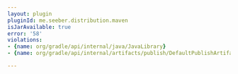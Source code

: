 ```yaml
---
layout: plugin
pluginId: me.seeber.distribution.maven
isJarAvailable: true
error: '58'
violations:
- {name: org/gradle/api/internal/java/JavaLibrary}
- {name: org/gradle/api/internal/artifacts/publish/DefaultPublishArtifact}

---
```

